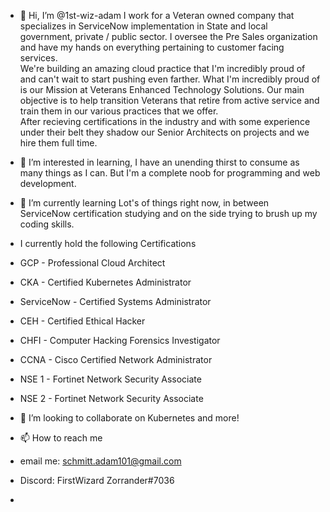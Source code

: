- 👋 Hi, I’m @1st-wiz-adam
I work for a Veteran owned company that specializes in ServiceNow implementation in State and local government, private / public sector.
I oversee the Pre Sales organization and have my hands on everything pertaining to customer facing services.  
We're building an amazing cloud practice that I'm incredibly proud of and can't wait to start pushing even farther.
What I'm incredibly proud of is our Mission at Veterans Enhanced Technology Solutions.
Our main objective is to help transition Veterans that retire from active service and train them in our various practices that we offer.  
After recieving certifications in the industry and with some experience under their belt they shadow our Senior Architects on projects and we hire them full time.

- 👀 I’m interested in learning, I have an unending thirst to consume as many things as I can.  But I'm a complete noob for programming and web development.
- 🌱 I’m currently learning Lot's of things right now, in between ServiceNow certification studying and on the side trying to brush up my coding skills.
- I currently hold the following Certifications
- GCP - Professional Cloud Architect
- CKA - Certified Kubernetes Administrator
- ServiceNow - Certified Systems Administrator
- CEH - Certified Ethical Hacker
- CHFI - Computer Hacking Forensics Investigator
- CCNA - Cisco Certified Network Administrator 
- NSE 1 - Fortinet Network Security Associate
- NSE 2 - Fortinet Network Security Associate
- 💞️ I’m looking to collaborate on Kubernetes and more!
- 📫 How to reach me
- email me: schmitt.adam101@gmail.com
- Discord: FirstWizard Zorrander#7036
- 

<!---
1st-wiz-adam/1st-wiz-adam is a ✨ special ✨ repository because its `README.md` (this file) appears on your GitHub profile.
You can click the Preview link to take a look at your changes.
--->

